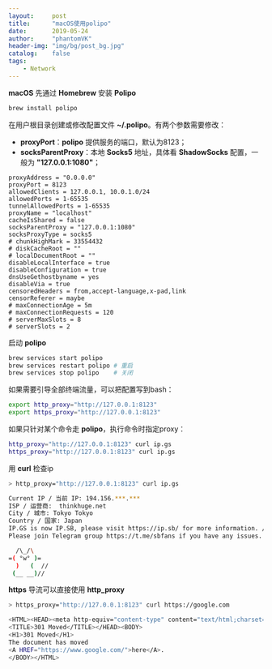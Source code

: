 ```yaml
---
layout:     post
title:      "macOS使用polipo"
date:       2019-05-24
author:     "phantomVK"
header-img: "img/bg/post_bg.jpg"
catalog:    false
tags:
    - Network
---
```


__macOS__ 先通过 __Homebrew__ 安装 __Polipo__

```bash
brew install polipo
```

在用户根目录创建或修改配置文件 __~/.polipo__。有两个参数需要修改：

- __proxyPort__：__polipo__ 提供服务的端口，默认为8123；
- __socksParentProxy__：本地 __Socks5__ 地址，具体看 __ShadowSocks__ 配置，一般为 __"127.0.0.1:1080"__；

```
proxyAddress = "0.0.0.0"
proxyPort = 8123
allowedClients = 127.0.0.1, 10.0.1.0/24
allowedPorts = 1-65535
tunnelAllowedPorts = 1-65535
proxyName = "localhost"
cacheIsShared = false
socksParentProxy = "127.0.0.1:1080"
socksProxyType = socks5
# chunkHighMark = 33554432
# diskCacheRoot = ""
# localDocumentRoot = ""
disableLocalInterface = true
disableConfiguration = true
dnsUseGethostbyname = yes
disableVia = true
censoredHeaders = from,accept-language,x-pad,link
censorReferer = maybe
# maxConnectionAge = 5m
# maxConnectionRequests = 120
# serverMaxSlots = 8
# serverSlots = 2
```

启动 __polipo__

```bash
brew services start polipo
brew services restart polipo # 重启
brew services stop polipo    # 关闭
```

如果需要引导全部终端流量，可以把配置写到bash：

```bash
export http_proxy="http://127.0.0.1:8123"
export https_proxy="http://127.0.0.1:8123"
```

如果只针对某个命令走 __polipo__，执行命令时指定proxy：

```bash
http_proxy="http://127.0.0.1:8123" curl ip.gs
https_proxy="http://127.0.0.1:8123" curl ip.gs
```

用 __curl__ 检查ip

```bash
> http_proxy="http://127.0.0.1:8123" curl ip.gs

Current IP / 当前 IP: 194.156.***.***
ISP / 运营商:  thinkhuge.net
City / 城市: Tokyo Tokyo
Country / 国家: Japan
IP.GS is now IP.SB, please visit https://ip.sb/ for more information. / IP.GS 已更改为 IP.SB ，请访问 https://ip.sb/ 获取更详细 IP 信息！
Please join Telegram group https://t.me/sbfans if you have any issues. / 如有问题，请加入 Telegram 群 https://t.me/sbfans

  /\_/\
=( °w° )=
  )   (  //
 (__ __)//
```

__https__ 导流可以直接使用 __http_proxy__

```bash
> https_proxy="http://127.0.0.1:8123" curl https://google.com

<HTML><HEAD><meta http-equiv="content-type" content="text/html;charset=utf-8">
<TITLE>301 Moved</TITLE></HEAD><BODY>
<H1>301 Moved</H1>
The document has moved
<A HREF="https://www.google.com/">here</A>.
</BODY></HTML>
```